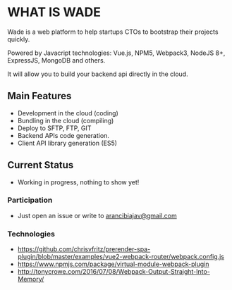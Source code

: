 # WHAT IS WADE

Wade is a web platform to help startups CTOs to bootstrap their projects quickly.

Powered by Javacript technologies: Vue.js, NPM5, Webpack3, NodeJS 8+, ExpressJS, MongoDB and others.

It will allow you to build your backend api directly in the cloud.

## Main Features

- Development in the cloud (coding)
- Bundling in the cloud (compiling)
- Deploy to SFTP, FTP, GIT
- Backend APIs code generation.
- Client API library generation (ES5)


## Current Status

- Working in progress, nothing to show yet!

### Participation

- Just open an issue or write to arancibiajav@gmail.com



### Technologies

- https://github.com/chrisvfritz/prerender-spa-plugin/blob/master/examples/vue2-webpack-router/webpack.config.js
- https://www.npmjs.com/package/virtual-module-webpack-plugin
- http://tonycrowe.com/2016/07/08/Webpack-Output-Straight-Into-Memory/


